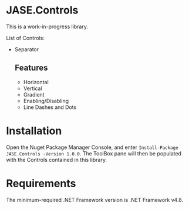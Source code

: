 # JASE.Controls

This is a work-in-progress library.

List of Controls:
- Separator
  ## Features
  - Horizontal
  - Vertical
  - Gradient
  - Enabling/Disabling
  - Line Dashes and Dots

# Installation
Open the Nuget Package Manager Console, and enter `Install-Package JASE.Controls -Version 1.0.0`. The ToolBox pane will then be populated with the Controls contained in this library.

# Requirements
The minimum-required .NET Framework version is .NET Framework v4.8.

